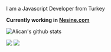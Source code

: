 
I am a Javascript Developer from Turkey </br>


**Currently working in**  <a href="https://nesine.com/" target="_blank"><b>Nesine.com</b></a>

![Alican's github stats](https://github-readme-stats.vercel.app/api?username=alicanertop&theme=dark&show_icons=true&count_private=true&show_owner=true)

[![](https://komarev.com/ghpvc/?username=alicanertop&color=blue&label=Profile%20Views)](https://github.com/alicanertop/alicanertop)
[![](https://img.shields.io/github/followers/alicanertop?label=GitHub%20Followers)](https://github.com/alicanertop)
